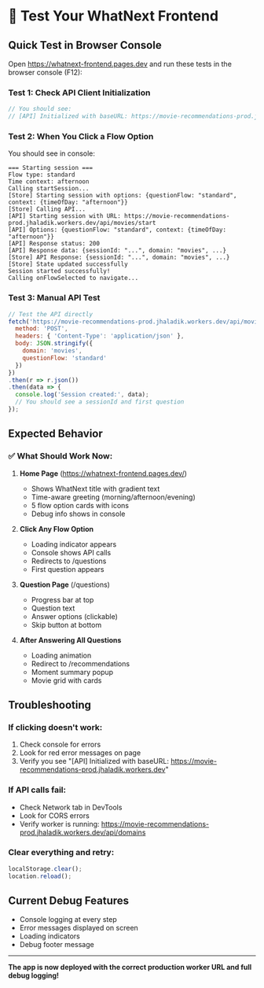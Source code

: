 # 🧪 Test Your WhatNext Frontend

## Quick Test in Browser Console

Open https://whatnext-frontend.pages.dev and run these tests in the browser console (F12):

### Test 1: Check API Client Initialization
```javascript
// You should see:
// [API] Initialized with baseURL: https://movie-recommendations-prod.jhaladik.workers.dev
```

### Test 2: When You Click a Flow Option
You should see in console:
```
=== Starting session ===
Flow type: standard
Time context: afternoon
Calling startSession...
[Store] Starting session with options: {questionFlow: "standard", context: {timeOfDay: "afternoon"}}
[Store] Calling API...
[API] Starting session with URL: https://movie-recommendations-prod.jhaladik.workers.dev/api/movies/start
[API] Options: {questionFlow: "standard", context: {timeOfDay: "afternoon"}}
[API] Response status: 200
[API] Response data: {sessionId: "...", domain: "movies", ...}
[Store] API Response: {sessionId: "...", domain: "movies", ...}
[Store] State updated successfully
Session started successfully!
Calling onFlowSelected to navigate...
```

### Test 3: Manual API Test
```javascript
// Test the API directly
fetch('https://movie-recommendations-prod.jhaladik.workers.dev/api/movies/start', {
  method: 'POST',
  headers: { 'Content-Type': 'application/json' },
  body: JSON.stringify({ 
    domain: 'movies', 
    questionFlow: 'standard' 
  })
})
.then(r => r.json())
.then(data => {
  console.log('Session created:', data);
  // You should see a sessionId and first question
});
```

## Expected Behavior

### ✅ What Should Work Now:

1. **Home Page** (https://whatnext-frontend.pages.dev/)
   - Shows WhatNext title with gradient text
   - Time-aware greeting (morning/afternoon/evening)
   - 5 flow option cards with icons
   - Debug info shows in console

2. **Click Any Flow Option**
   - Loading indicator appears
   - Console shows API calls
   - Redirects to /questions
   - First question appears

3. **Question Page** (/questions)
   - Progress bar at top
   - Question text
   - Answer options (clickable)
   - Skip button at bottom

4. **After Answering All Questions**
   - Loading animation
   - Redirect to /recommendations
   - Moment summary popup
   - Movie grid with cards

## Troubleshooting

### If clicking doesn't work:
1. Check console for errors
2. Look for red error messages on page
3. Verify you see "[API] Initialized with baseURL: https://movie-recommendations-prod.jhaladik.workers.dev"

### If API calls fail:
- Check Network tab in DevTools
- Look for CORS errors
- Verify worker is running: https://movie-recommendations-prod.jhaladik.workers.dev/api/domains

### Clear everything and retry:
```javascript
localStorage.clear();
location.reload();
```

## Current Debug Features

- Console logging at every step
- Error messages displayed on screen
- Loading indicators
- Debug footer message

---

**The app is now deployed with the correct production worker URL and full debug logging!**